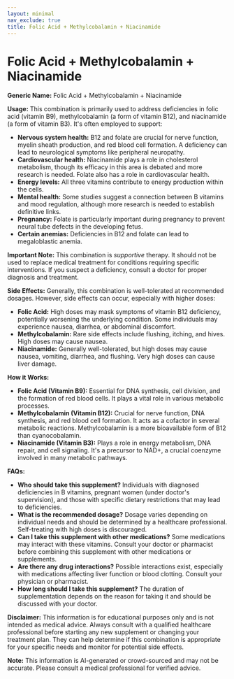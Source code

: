 ```yaml
---
layout: minimal
nav_exclude: true
title: Folic Acid + Methylcobalamin + Niacinamide
---
```


# Folic Acid + Methylcobalamin + Niacinamide

**Generic Name:** Folic Acid + Methylcobalamin + Niacinamide

**Usage:** This combination is primarily used to address deficiencies in folic acid (vitamin B9), methylcobalamin (a form of vitamin B12), and niacinamide (a form of vitamin B3).  It's often employed to support:

* **Nervous system health:**  B12 and folate are crucial for nerve function, myelin sheath production, and red blood cell formation.  A deficiency can lead to neurological symptoms like peripheral neuropathy.
* **Cardiovascular health:** Niacinamide plays a role in cholesterol metabolism, though its efficacy in this area is debated and more research is needed.  Folate also has a role in cardiovascular health.
* **Energy levels:** All three vitamins contribute to energy production within the cells.
* **Mental health:** Some studies suggest a connection between B vitamins and mood regulation, although more research is needed to establish definitive links.
* **Pregnancy:** Folate is particularly important during pregnancy to prevent neural tube defects in the developing fetus.
* **Certain anemias:**  Deficiencies in B12 and folate can lead to megaloblastic anemia.

**Important Note:** This combination is *supportive* therapy.  It should not be used to replace medical treatment for conditions requiring specific interventions.  If you suspect a deficiency, consult a doctor for proper diagnosis and treatment.


**Side Effects:** Generally, this combination is well-tolerated at recommended dosages.  However, side effects can occur, especially with higher doses:

* **Folic Acid:**  High doses may mask symptoms of vitamin B12 deficiency, potentially worsening the underlying condition.  Some individuals may experience nausea, diarrhea, or abdominal discomfort.
* **Methylcobalamin:**  Rare side effects include flushing, itching, and hives.  High doses may cause nausea.
* **Niacinamide:**  Generally well-tolerated, but high doses may cause nausea, vomiting, diarrhea, and flushing.  Very high doses can cause liver damage.

**How it Works:**

* **Folic Acid (Vitamin B9):**  Essential for DNA synthesis, cell division, and the formation of red blood cells. It plays a vital role in various metabolic processes.
* **Methylcobalamin (Vitamin B12):**  Crucial for nerve function, DNA synthesis, and red blood cell formation.  It acts as a cofactor in several metabolic reactions.  Methylcobalamin is a more bioavailable form of B12 than cyanocobalamin.
* **Niacinamide (Vitamin B3):**  Plays a role in energy metabolism, DNA repair, and cell signaling. It's a precursor to NAD+, a crucial coenzyme involved in many metabolic pathways.


**FAQs:**

* **Who should take this supplement?** Individuals with diagnosed deficiencies in B vitamins, pregnant women (under doctor's supervision), and those with specific dietary restrictions that may lead to deficiencies.
* **What is the recommended dosage?**  Dosage varies depending on individual needs and should be determined by a healthcare professional.  Self-treating with high doses is discouraged.
* **Can I take this supplement with other medications?**  Some medications may interact with these vitamins.  Consult your doctor or pharmacist before combining this supplement with other medications or supplements.
* **Are there any drug interactions?**  Possible interactions exist, especially with medications affecting liver function or blood clotting. Consult your physician or pharmacist.
* **How long should I take this supplement?** The duration of supplementation depends on the reason for taking it and should be discussed with your doctor.


**Disclaimer:**  This information is for educational purposes only and is not intended as medical advice.  Always consult with a qualified healthcare professional before starting any new supplement or changing your treatment plan.  They can help determine if this combination is appropriate for your specific needs and monitor for potential side effects.


**Note:** This information is AI-generated or crowd-sourced and may not be accurate. Please consult a medical professional for verified advice.